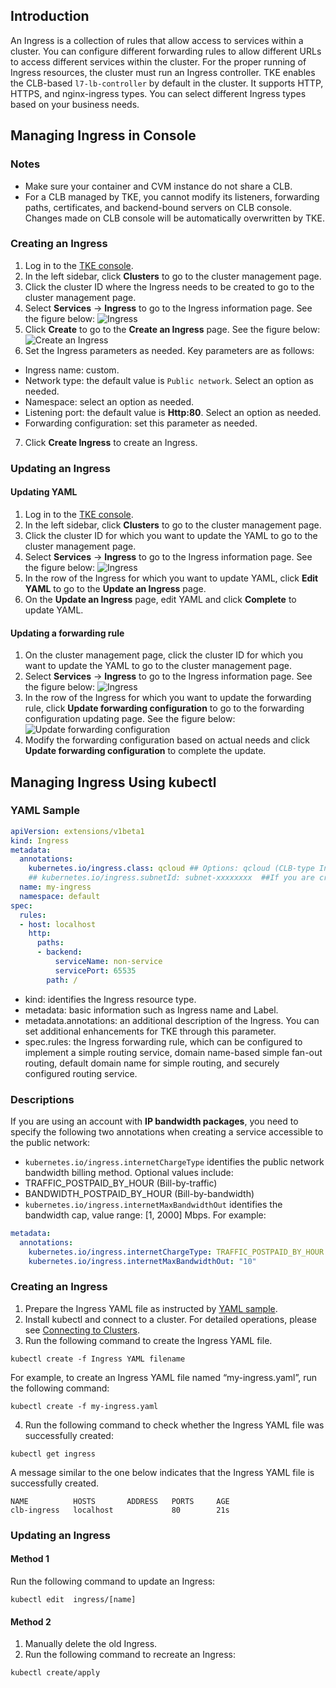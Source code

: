 ## Introduction
An Ingress is a collection of rules that allow access to services within a cluster. You can configure different forwarding rules to allow different URLs to access different services within the cluster.
For the proper running of Ingress resources, the cluster must run an Ingress controller. TKE enables the CLB-based `l7-lb-controller` by default in the cluster. It supports HTTP, HTTPS, and nginx-ingress types. You can select different Ingress types based on your business needs.

## Managing Ingress in Console

### Notes
- Make sure your container and CVM instance do not share a CLB.
- For a CLB managed by TKE, you cannot modify its listeners, forwarding paths, certificates, and backend-bound servers on CLB console. Changes made on CLB console will be automatically overwritten by TKE.

### Creating an Ingress

1. Log in to the [TKE console](https://console.cloud.tencent.com/tke2).
2. In the left sidebar, click **Clusters** to go to the cluster management page.
3. Click the cluster ID where the Ingress needs to be created to go to the cluster management page.
4. Select **Services** -> **Ingress** to go to the Ingress information page. See the figure below:
![Ingress](https://main.qcloudimg.com/raw/fff4330f966a1dd139e0226f8d07847e.png)
5. Click **Create** to go to the **Create an Ingress** page. See the figure below:
![Create an Ingress](https://main.qcloudimg.com/raw/f2fd4c00a82da4e564b964c87b7e7bcb.png)
6. Set the Ingress parameters as needed. Key parameters are as follows:
 - Ingress name: custom.
 - Network type: the default value is `Public network`. Select an option as needed.
 - Namespace: select an option as needed. 
 - Listening port: the default value is **Http:80**. Select an option as needed.
 - Forwarding configuration: set this parameter as needed.
7. Click **Create Ingress** to create an Ingress.

### Updating an Ingress

#### Updating YAML

1. Log in to the [TKE console](https://console.cloud.tencent.com/tke2).
2. In the left sidebar, click **Clusters** to go to the cluster management page.
3. Click the cluster ID for which you want to update the YAML to go to the cluster management page.
4. Select **Services** -> **Ingress** to go to the Ingress information page. See the figure below:
![Ingress](https://main.qcloudimg.com/raw/9d8befd5a41b4c922999f3337a71f2ab.png)
5. In the row of the Ingress for which you want to update YAML, click **Edit YAML** to go to the **Update an Ingress** page.
6. On the **Update an Ingress** page, edit YAML and click **Complete** to update YAML.

#### Updating a forwarding rule

1. On the cluster management page, click the cluster ID for which you want to update the YAML to go to the cluster management page.
2. Select **Services** -> **Ingress** to go to the Ingress information page. See the figure below:
![Ingress](https://main.qcloudimg.com/raw/6fdbb1dacd69b382e93204a3ead2cbbb.png)
3. In the row of the Ingress for which you want to update the forwarding rule, click **Update forwarding configuration** to go to the forwarding configuration updating page. See the figure below:
![Update forwarding configuration](https://main.qcloudimg.com/raw/ac813654063e6349790d10216d3eab47.png)
3. Modify the forwarding configuration based on actual needs and click **Update forwarding configuration** to complete the update.

## Managing Ingress Using kubectl

<span id="YAMLSample"></span>
### YAML Sample
```Yaml
apiVersion: extensions/v1beta1
kind: Ingress
metadata:
  annotations:
    kubernetes.io/ingress.class: qcloud ## Options: qcloud (CLB-type Ingress), nginx (nginx-ingress)
    ## kubernetes.io/ingress.subnetId: subnet-xxxxxxxx  ##If you are creating a CLB-type private network Ingress, you need to specify this annotation.
  name: my-ingress
  namespace: default
spec:
  rules:
  - host: localhost
    http:
      paths:
      - backend:
          serviceName: non-service
          servicePort: 65535
        path: /
```
- kind: identifies the Ingress resource type.
- metadata: basic information such as Ingress name and Label.
- metadata.annotations: an additional description of the Ingress. You can set additional enhancements for TKE through this parameter.
- spec.rules: the Ingress forwarding rule, which can be configured to implement a simple routing service, domain name-based simple fan-out routing, default domain name for simple routing, and securely configured routing service.

### Descriptions
If you are using an account with **IP bandwidth packages**, you need to specify the following two annotations when creating a service accessible to the public network:
- `kubernetes.io/ingress.internetChargeType` identifies the public network bandwidth billing method. Optional values include:
 - TRAFFIC_POSTPAID_BY_HOUR (Bill-by-traffic)
 - BANDWIDTH_POSTPAID_BY_HOUR (Bill-by-bandwidth)
- `kubernetes.io/ingress.internetMaxBandwidthOut` identifies the bandwidth cap, value range: [1, 2000] Mbps.
For example:
```Yaml
metadata:
  annotations:
    kubernetes.io/ingress.internetChargeType: TRAFFIC_POSTPAID_BY_HOUR
    kubernetes.io/ingress.internetMaxBandwidthOut: "10"
```
<!--For more information on **IP bandwidth packages**, please see [Bandwidth Package Types]()-->

### Creating an Ingress

1. Prepare the Ingress YAML file as instructed by [YAML sample](#YAMLSample).
2. Install kubectl and connect to a cluster. For detailed operations, please see [Connecting to Clusters](https://intl.cloud.tencent.com/document/product/457/31086).
3. Run the following command to create the Ingress YAML file.
```shell
kubectl create -f Ingress YAML filename
```
For example, to create an Ingress YAML file named “my-ingress.yaml”, run the following command:
```shell
kubectl create -f my-ingress.yaml
```
4. Run the following command to check whether the Ingress YAML file was successfully created:
```shell
kubectl get ingress
```
A message similar to the one below indicates that the Ingress YAML file is successfully created.
```
NAME          HOSTS       ADDRESS   PORTS     AGE
clb-ingress   localhost             80        21s
```

### Updating an Ingress

#### Method 1

Run the following command to update an Ingress:
```
kubectl edit  ingress/[name]
```

#### Method 2

1. Manually delete the old Ingress.
2. Run the following command to recreate an Ingress:
```
kubectl create/apply
```
